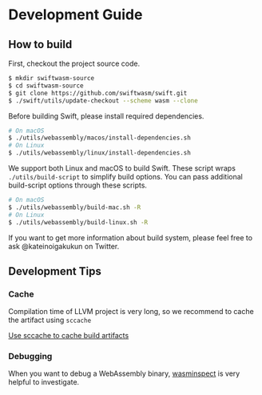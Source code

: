 # Development Guide

## How to build

First, checkout the project source code.

```sh
$ mkdir swiftwasm-source
$ cd swiftwasm-source
$ git clone https://github.com/swiftwasm/swift.git
$ ./swift/utils/update-checkout --scheme wasm --clone
```

Before building Swift, please install required dependencies.

```sh
# On macOS
$ ./utils/webassembly/macos/install-dependencies.sh
# On Linux
$ ./utils/webassembly/linux/install-dependencies.sh
```

We support both Linux and macOS to build Swift.
These script wraps `./utils/build-script` to simplify build options.
You can pass additional build-script options through these scripts.

```sh
# On macOS
$ ./utils/webassembly/build-mac.sh -R
# On Linux
$ ./utils/webassembly/build-linux.sh -R
```

If you want to get more information about build system, please feel free to ask @kateinoigakukun on Twitter.

## Development Tips

### Cache
Compilation time of LLVM project is very long, so we recommend to cache the artifact using `sccache`

[Use sccache to cache build artifacts](https://github.com/apple/swift/blob/master/docs/DevelopmentTips.md#use-sccache-to-cache-build-artifacts)


### Debugging

When you want to debug a WebAssembly binary, [wasminspect](https://github.com/kateinoigakukun/wasminspect) is very helpful to investigate.

